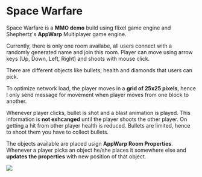 Space Warfare
=============

Space Warfare is a **MMO demo** build using flixel game engine and Shephertz's **AppWarp** Multiplayer game engine.

Currently, there is only one room availabe, all users connect with a randomly generated name and join this room. Player can move using  arrow keys (Up, Down, Left, Right) and shoots with mouse click.

There are different objects like bullets, health and diamonds that users can pick.

To optimize network load, the player moves in a **grid of 25x25 pixels**, hence I only send message for movement when player moves from one block to another.

Whenever player clicks, bullet is shot and a blast animation is played. This information is **not exhcanged** until the player shoots the other player. On getting a hit from other player health is reduced. Bullets are limited, hence to shoot them you have to collect bullets.

The objects available are placed usign **AppWarp Room Properties**. Whenever a player picks an object he/she places it somewhere else and **updates the properties** with new position of that object.

![](https://dl.dropboxusercontent.com/u/61084350/SpaceWarFareScreen.png)

